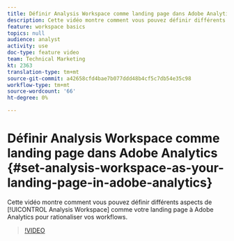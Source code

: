 ```yaml
---
title: Définir Analysis Workspace comme landing page dans Adobe Analytics
description: Cette vidéo montre comment vous pouvez définir différents aspects de l'Analysis Workspace comme votre landing page à Adobe Analytics pour rationaliser vos workflows.
feature: workspace basics
topics: null
audience: analyst
activity: use
doc-type: feature video
team: Technical Marketing
kt: 2363
translation-type: tm+mt
source-git-commit: a42658cfd4bae7b077ddd48b4cf5c7db54e35c98
workflow-type: tm+mt
source-wordcount: '66'
ht-degree: 0%

---
```



# Définir Analysis Workspace comme landing page dans Adobe Analytics {#set-analysis-workspace-as-your-landing-page-in-adobe-analytics}

Cette vidéo montre comment vous pouvez définir différents aspects de [!UICONTROL Analysis Workspace] comme votre landing page à Adobe Analytics pour rationaliser vos workflows.

>[!VIDEO](https://video.tv.adobe.com/v/25459/?quality=12)
